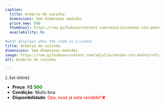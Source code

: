 ```yaml
---
caption:
  title: Armário de cozinha
  dimensions: Sem dimensoes medidas
  price_new: 500
  thumbnail: https://raw.githubusercontent.com/vmjulio/vendas-sto-andre/refs/heads/main/assets/img/portfolio/armario_cozinha.jpeg
  availability: No
  
#what displays when the item is clicked:
title: Armário de cozinha
dimensions: Sem dimensoes medidas
image: https://raw.githubusercontent.com/vmjulio/vendas-sto-andre/refs/heads/main/assets/img/portfolio/armario_cozinha.jpeg
alt: Armário de cozinha

---
```

{:.list-inline} 
- **Preço**: R$ <span style="color:green">**500**</span>
- **Condição**: Muito boa
- **Disponibilidade**: <span style='color:red'>Ops, esse já está vendido! ❌</span>
